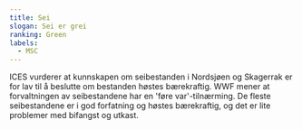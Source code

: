 ```yaml
---
title: Sei
slogan: Sei er grei
ranking: Green
labels: 
  - MSC
---
```

ICES vurderer at kunnskapen om seibestanden i Nordsjøen og Skagerrak er for lav til å beslutte om bestanden høstes bærekraftig. WWF mener at forvaltningen av seibestandene har en 'føre var'-tilnærming. De fleste seibestandene er i god forfatning og høstes bærekraftig, og det er lite problemer med bifangst og utkast.
